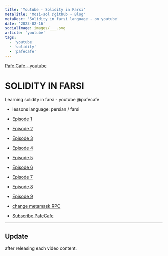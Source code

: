 ```yaml
---
title: 'Youtube - Solidity in Farsi'
metaTitle: 'Mosi-sol @github - Blog'
metaDesc: 'Solidity in farsi language - on youtube'
date: '2023-02-16'
socialImage: images/___.svg
article: 'youtube'
tags:
  - 'youtube'
  - 'solidity'
  - 'pafecafe'
---
```


[Pafe Cafe - youtube](https://www.youtube.com/@PAFECAFE/videos)

# SOLIDITY IN FARSI
Learning solidity in farsi - youtube @pafecafe 

- lessons language: persian / farsi

- [Episode 1](https://www.youtube.com/watch?v=EjeCH1Kj-2c)
- [Episode 2](https://www.youtube.com/watch?v=WcqGMKKccr8)
- [Episode 3](https://www.youtube.com/watch?v=ggwxNLiyMk0)
- [Episode 4](https://www.youtube.com/watch?v=L0mza8EHELA)
- [Episode 5](https://www.youtube.com/watch?v=Bo69bWcAq1U)
- [Episode 6](https://www.youtube.com/watch?v=cyJKbsw7hZI)
- [Episode 7](https://www.youtube.com/watch?v=SRcLo4fwzjM)
- [Episode 8](https://www.youtube.com/watch?v=jY0mnPBs1cU)
- [Episode 9](https://www.youtube.com/watch?v=NN9Yjo3fEX4)

- [change metamask RPC](https://www.youtube.com/watch?v=Z6UY7ahvpn0)

- [Subscribe PafeCafe](https://www.youtube.com/channel/UCFSaAla-FFvXqaFuiGwuEXQ?sub_confirmation=1) 

---

## Update
after releasing each video content.



